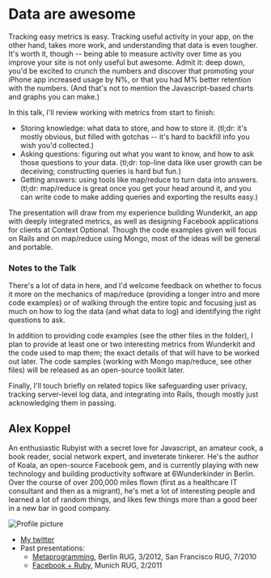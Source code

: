 # Data are awesome

Tracking easy metrics is easy.  Tracking useful activity in your app, on the other hand, takes more work, and understanding that data is even tougher.  It's worth it, though -- being able to measure activity over time as you improve your site is not only useful but awesome.  Admit it: deep down, you'd be excited to crunch the numbers and discover that promoting your iPhone app increased usage by N%, or that you had M% better retention with the numbers.  (And that's not to mention the Javascript-based charts and graphs you can make.)

In this talk, I'll review working with metrics from start to finish:

* Storing knowledge: what data to store, and how to store it.  (tl;dr: it's mostly obvious, but filled with gotchas -- it's hard to backfill info you wish you'd collected.)
* Asking questions: figuring out what you want to know, and how to ask those questions to your data. (tl;dr: top-line data like user growth can be deceiving; constructing queries is hard but fun.)
* Getting answers: using tools like map/reduce to turn data into answers. (tl;dr: map/reduce is great once you get your head around it, and you can write code to make adding queries and exporting the results easy.)

The presentation will draw from my experience building Wunderkit, an app with deeply integrated metrics, as well as designing Facebook applications for clients at Context Optional.  Though the code examples given will focus on Rails and on map/reduce using Mongo, most of the ideas will be general and portable.  


### Notes to the Talk

There's a lot of data in here, and I'd welcome feedback on whether to focus it more on the mechanics of map/reduce (providing a longer intro and more code examples) or of walking through the entire topic and focusing just as much on how to log the data (and what data to log) and identifying the right questions to ask.

In addition to providing code examples (see the other files in the folder), I plan to provide at least one or two interesting metrics from Wunderkit and the code used to map them; the exact details of that will have to be worked out later.  The code samples (working with Mongo map/reduce, see other files) will be released as an open-source toolkit later.

Finally, I'll touch briefly on related topics like safeguarding user privacy, tracking server-level log data, and integrating into Rails, though mostly just acknowledging them in passing.


## Alex Koppel

An enthusiastic Rubyist with a secret love for Javascript, an amateur cook, a book reader, social network expert, and inveterate tinkerer.  He's the author of Koala, an open-source Facebook gem, and is currently playing with new technology and building productivity software at 6Wunderkinder in Berlin.  Over the course of over 200,000 miles flown (first as a healthcare IT consultant and then as a migrant), he's met a lot of interesting people and learned a lot of random things, and likes few things more than a good beer in a new bar in good company.  

![Profile picture](https://github.com/arsduo/call-for-proposals/raw/master/data_are_awesome/profile_picture.png)

- [My twitter](https://twitter.com/#!/arsduo)
- Past presentations:
  - [Metaprogramming](http://www.slideshare.net/koppel/metaprogramming-11823022), Berlin RUG, 3/2012, San Francisco RUG, 7/2010
  - [Facebook + Ruby](http://www.slideshare.net/koppel/facebook-ruby), Munich RUG, 2/2011

